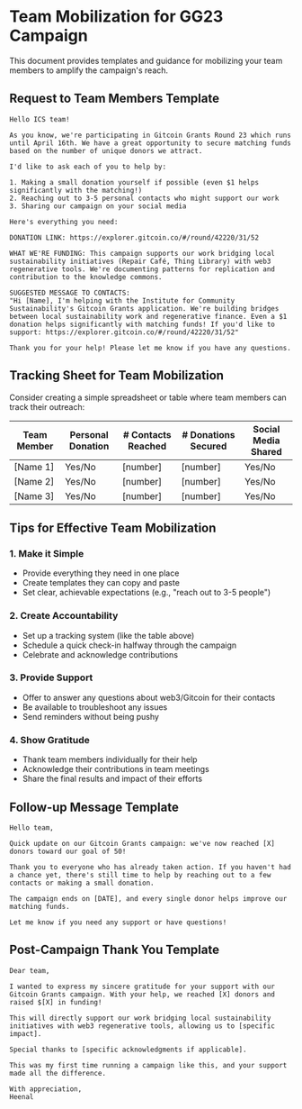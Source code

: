# Team Mobilization for GG23 Campaign

This document provides templates and guidance for mobilizing your team members to amplify the campaign's reach.

## Request to Team Members Template

```
Hello ICS team!

As you know, we're participating in Gitcoin Grants Round 23 which runs until April 16th. We have a great opportunity to secure matching funds based on the number of unique donors we attract.

I'd like to ask each of you to help by:

1. Making a small donation yourself if possible (even $1 helps significantly with the matching!)
2. Reaching out to 3-5 personal contacts who might support our work
3. Sharing our campaign on your social media

Here's everything you need:

DONATION LINK: https://explorer.gitcoin.co/#/round/42220/31/52

WHAT WE'RE FUNDING: This campaign supports our work bridging local sustainability initiatives (Repair Café, Thing Library) with web3 regenerative tools. We're documenting patterns for replication and contribution to the knowledge commons.

SUGGESTED MESSAGE TO CONTACTS:
"Hi [Name], I'm helping with the Institute for Community Sustainability's Gitcoin Grants application. We're building bridges between local sustainability work and regenerative finance. Even a $1 donation helps significantly with matching funds! If you'd like to support: https://explorer.gitcoin.co/#/round/42220/31/52"

Thank you for your help! Please let me know if you have any questions.
```

## Tracking Sheet for Team Mobilization

Consider creating a simple spreadsheet or table where team members can track their outreach:

| Team Member | Personal Donation | # Contacts Reached | # Donations Secured | Social Media Shared |
|-------------|-------------------|--------------------|--------------------|---------------------|
| [Name 1]    | Yes/No            | [number]           | [number]           | Yes/No              |
| [Name 2]    | Yes/No            | [number]           | [number]           | Yes/No              |
| [Name 3]    | Yes/No            | [number]           | [number]           | Yes/No              |

## Tips for Effective Team Mobilization

### 1. Make it Simple
- Provide everything they need in one place
- Create templates they can copy and paste
- Set clear, achievable expectations (e.g., "reach out to 3-5 people")

### 2. Create Accountability
- Set up a tracking system (like the table above)
- Schedule a quick check-in halfway through the campaign
- Celebrate and acknowledge contributions

### 3. Provide Support
- Offer to answer any questions about web3/Gitcoin for their contacts
- Be available to troubleshoot any issues
- Send reminders without being pushy

### 4. Show Gratitude
- Thank team members individually for their help
- Acknowledge their contributions in team meetings
- Share the final results and impact of their efforts

## Follow-up Message Template

```
Hello team,

Quick update on our Gitcoin Grants campaign: we've now reached [X] donors toward our goal of 50!

Thank you to everyone who has already taken action. If you haven't had a chance yet, there's still time to help by reaching out to a few contacts or making a small donation.

The campaign ends on [DATE], and every single donor helps improve our matching funds.

Let me know if you need any support or have questions!
```

## Post-Campaign Thank You Template

```
Dear team,

I wanted to express my sincere gratitude for your support with our Gitcoin Grants campaign. With your help, we reached [X] donors and raised $[X] in funding!

This will directly support our work bridging local sustainability initiatives with web3 regenerative tools, allowing us to [specific impact].

Special thanks to [specific acknowledgments if applicable].

This was my first time running a campaign like this, and your support made all the difference.

With appreciation,
Heenal
```